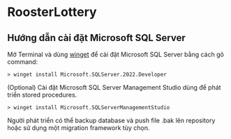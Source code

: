 # RoosterLottery

## Hướng dẫn cài đặt Microsoft SQL Server

Mở Terminal và dùng [winget](https://learn.microsoft.com/en-us/windows/package-manager/winget/) để cài đặt Microsoft SQL Server bằng cách gõ command:

```shell
> winget install Microsoft.SQLServer.2022.Developer
```

(Optional) Cài đặt Microsoft SQL Server Management Studio dùng để phát triển stored procedures.

```shell
> winget install Microsoft.SQLServerManagementStudio
```

Người phát triển có thể backup database và push file .bak lên repository hoặc sử dụng một migration framework tùy chọn.
